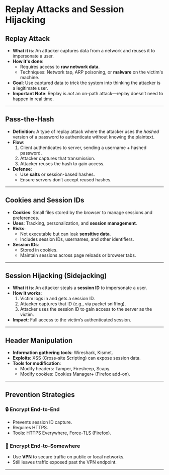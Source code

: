 # Replay Attacks and Session Hijacking

## Replay Attack

- **What it is**: An attacker captures data from a network and reuses it to impersonate a user.
- **How it's done**:
  - Requires access to **raw network data**.
  - Techniques: Network tap, ARP poisoning, or **malware** on the victim's machine.
- **Goal**: Use captured data to trick the system into thinking the attacker is a legitimate user.
- **Important Note**: Replay is *not* an on-path attack—replay doesn’t need to happen in real time.

---

## Pass-the-Hash

- **Definition**: A type of replay attack where the attacker uses the *hashed* version of a password to authenticate without knowing the plaintext.
- **Flow**:
  1. Client authenticates to server, sending a username + hashed password.
  2. Attacker captures that transmission.
  3. Attacker reuses the hash to gain access.
- **Defense**:
  - Use **salts** or session-based hashes.
  - Ensure servers don’t accept reused hashes.

---

## Cookies and Session IDs

- **Cookies**: Small files stored by the browser to manage sessions and preferences.
- **Uses**: Tracking, personalization, and **session management**.
- **Risks**:
  - Not executable but can leak **sensitive data**.
  - Includes session IDs, usernames, and other identifiers.
- **Session IDs**:
  - Stored in cookies.
  - Maintain sessions across page reloads or browser tabs.

---

## Session Hijacking (Sidejacking)

- **What it is**: An attacker steals a **session ID** to impersonate a user.
- **How it works**:
  1. Victim logs in and gets a session ID.
  2. Attacker captures that ID (e.g., via packet sniffing).
  3. Attacker uses the session ID to gain access to the server as the victim.
- **Impact**: Full access to the victim’s authenticated session.

---

## Header Manipulation

- **Information gathering tools**: Wireshark, Kismet.
- **Exploits**: XSS (Cross-site Scripting) can expose session data.
- **Tools for modification**:
  - Modify headers: Tamper, Firesheep, Scapy.
  - Modify cookies: Cookies Manager+ (Firefox add-on).

---

## Prevention Strategies

### 🔒 Encrypt End-to-End

- Prevents session ID capture.
- Requires HTTPS.
- Tools: HTTPS Everywhere, Force-TLS (Firefox).

### 🔐 Encrypt End-to-Somewhere

- Use **VPN** to secure traffic on public or local networks.
- Still leaves traffic exposed past the VPN endpoint.

---
